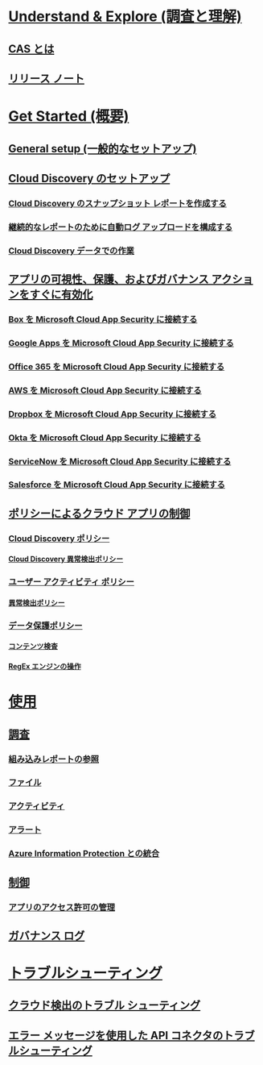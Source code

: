 # [Understand & Explore (調査と理解)](what-is-cloud-app-security.md)
## [CAS とは](what-is-cloud-app-security.md)
## [リリース ノート](release-notes.md)
# [Get Started (概要)](getting-started-with-cloud-app-security.md)
## [General setup (一般的なセットアップ)](general-setup.md)
## [Cloud Discovery のセットアップ](set-up-cloud-discovery.md)
### [Cloud Discovery のスナップショット レポートを作成する](create-snapshot-cloud-discovery-reports.md)
### [継続的なレポートのために自動ログ アップロードを構成する](configure-automatic-log-upload-for-continuous-reports.md)
### [Cloud Discovery データでの作業](working-with-cloud-discovery-data.md)
## [アプリの可視性、保護、およびガバナンス アクションをすぐに有効化](enable-instant-visibility-protection-and-governance-actions-for-your-apps.md)
### [Box を Microsoft Cloud App Security に接続する](connect-box-to-microsoft-cloud-app-security.md)
### [Google Apps を Microsoft Cloud App Security に接続する](connect-google-apps-to-microsoft-cloud-app-security.md)
### [Office 365 を Microsoft Cloud App Security に接続する](connect-office-365-to-microsoft-cloud-app-security.md)
### [AWS を Microsoft Cloud App Security に接続する](connect-aws-to-microsoft-cloud-app-security.md)
### [Dropbox を Microsoft Cloud App Security に接続する](connect-dropbox-to-microsoft-cloud-app-security.md)
### [Okta を Microsoft Cloud App Security に接続する](connect-okta-to-microsoft-cloud-app-security.md)
### [ServiceNow を Microsoft Cloud App Security に接続する](connect-servicenow-to-microsoft-cloud-app-security.md)
### [Salesforce を Microsoft Cloud App Security に接続する](connect-salesforce-to-microsoft-cloud-app-security.md)
## [ポリシーによるクラウド アプリの制御](control-cloud-apps-with-policies.md)
### [Cloud Discovery ポリシー](cloud-discovery-policies.md)
#### [Cloud Discovery 異常検出ポリシー](cloud-discovery-anomaly-detection-policy.md)
### [ユーザー アクティビティ ポリシー](user-activity-policies.md)
#### [異常検出ポリシー](anomaly-detection-policy.md)
### [データ保護ポリシー](data-protection-policies.md)
#### [コンテンツ検査](content-inspection.md)
#### [RegEx エンジンの操作](working-with-the-regex-engine.md)
# [使用](daily-activities-to-protect-your-cloud-environment.md)
## [調査](investigate.md)
### [組み込みレポートの参照](built-in-report-reference.md)
### [ファイル](file-filters.md)
### [アクティビティ](activity-filters.md)
### [アラート](monitor-alerts.md)
### [Azure Information Protection との統合](azip-integration.md)
## [制御](control.md)
### [アプリのアクセス許可の管理](manage-app-permissions.md)
## [ガバナンス ログ](governance-actions.md)
# [トラブルシューティング](troubleshooting.md)
## [クラウド検出のトラブル シューティング](troubleshooting-cloud-discovery.md)
## [エラー メッセージを使用した API コネクタのトラブルシューティング](troubleshooting-api-connectors-using-error-messages.md)

<!--HONumber=Nov16_HO2-->


